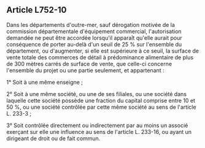 Article L752-10
----
Dans les départements d'outre-mer, sauf dérogation motivée de la commission
départementale d'équipement commercial, l'autorisation demandée ne peut être
accordée lorsqu'il apparaît qu'elle aurait pour conséquence de porter au-delà
d'un seuil de 25 % sur l'ensemble du département, ou d'augmenter, si elle est
supérieure à ce seuil, la surface de vente totale des commerces de détail à
prédominance alimentaire de plus de 300 mètres carrés de surface de vente, que
celle-ci concerne l'ensemble du projet ou une partie seulement, et appartenant :

1° Soit à une même enseigne ;

2° Soit à une même société, ou une de ses filiales, ou une société dans laquelle
cette société possède une fraction du capital comprise entre 10 et 50 %, ou une
société contrôlée par cette même société au sens de l'article L. 233-3 ;

3° Soit contrôlée directement ou indirectement par au moins un associé exerçant
sur elle une influence au sens de l'article L. 233-16, ou ayant un dirigeant de
droit ou de fait commun.
